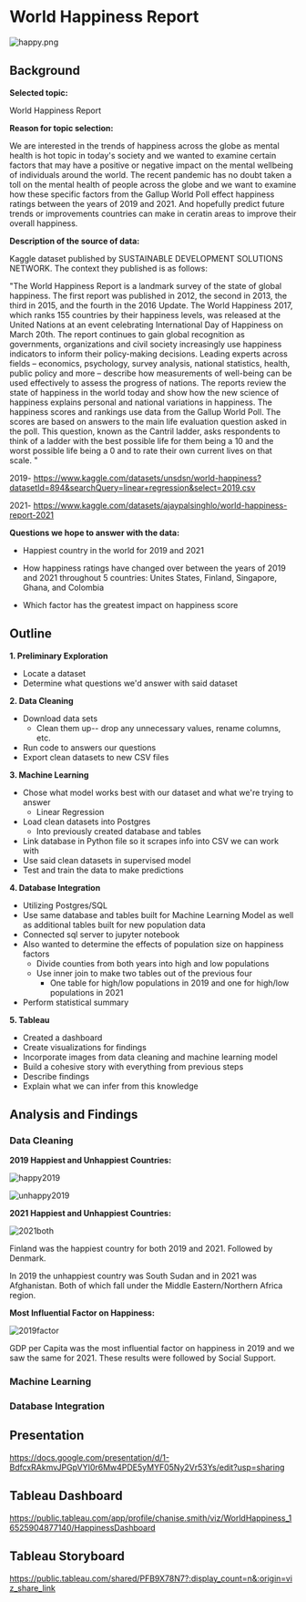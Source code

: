# World Happiness Report
![happy.png](https://github.com/CristinaCod/World_Happiness_Report/blob/main/world-1302959_1920.jpeg)

## Background
**Selected topic:**

World Happiness Report

**Reason for topic selection:**

We are interested in the trends of happiness across the globe as mental health is hot topic in today's society and we wanted to examine certain factors that may have a positive or negative impact on the mental wellbeing of individuals around the world. The recent pandemic has no doubt taken a toll on the mental health of people across the globe and we want to examine how these specific factors from the Gallup World Poll effect happiness ratings between the years of 2019 and 2021. And hopefully predict future trends or improvements countries can make in ceratin areas to improve their overall happiness. 

**Description of the source of data:** 

Kaggle dataset published by SUSTAINABLE DEVELOPMENT SOLUTIONS NETWORK. The context they published is as follows:

"The World Happiness Report is a landmark survey of the state of global happiness. The first report was published in 2012, the second in 2013, the third in 2015, and the fourth in the 2016 Update. The World Happiness 2017, which ranks 155 countries by their happiness levels, was released at the United Nations at an event celebrating International Day of Happiness on March 20th. The report continues to gain global recognition as governments, organizations and civil society increasingly use happiness indicators to inform their policy-making decisions. Leading experts across fields – economics, psychology, survey analysis, national statistics, health, public policy and more – describe how measurements of well-being can be used effectively to assess the progress of nations. The reports review the state of happiness in the world today and show how the new science of happiness explains personal and national variations in happiness. The happiness scores and rankings use data from the Gallup World Poll. The scores are based on answers to the main life evaluation question asked in the poll. This question, known as the Cantril ladder, asks respondents to think of a ladder with the best possible life for them being a 10 and the worst possible life being a 0 and to rate their own current lives on that scale. "

2019- https://www.kaggle.com/datasets/unsdsn/world-happiness?datasetId=894&searchQuery=linear+regression&select=2019.csv

2021- https://www.kaggle.com/datasets/ajaypalsinghlo/world-happiness-report-2021 

**Questions we hope to answer with the data:**

* Happiest country in the world for 2019 and 2021

* How happiness ratings have changed over between the years of 2019 and 2021 throughout 5 countries: Unites States, Finland, Singapore, Ghana, and Colombia

* Which factor has the greatest impact on happiness score


## Outline

**1. Preliminary Exploration**

  * Locate a dataset
  * Determine what questions we'd answer with said dataset

**2. Data Cleaning**

  * Download data sets
    * Clean them up-- drop any unnecessary values, rename columns, etc.
  * Run code to answers our questions
  * Export clean datasets to new CSV files
  
**3. Machine Learning**
  
  * Chose what model works best with our dataset and what we're trying to answer
    * Linear Regression 
  * Load clean datasets into Postgres 
    * Into previously created database and tables
  * Link database in Python file so it scrapes info into CSV we can work with
  * Use said clean datasets in supervised model
  * Test and train the data to make predictions
  
**4. Database Integration**

  * Utilizing Postgres/SQL
  * Use same database and tables built for Machine Learning Model as well as additional tables built for new population data
  * Connected sql server to jupyter notebook 
  * Also wanted to determine the effects of population size on happiness factors
    * Divide counties from both years into high and low populations
    * Use inner join to make two tables out of the previous four
      * One table for high/low populations in 2019 and one for high/low populations in 2021
  * Perform statistical summary 
  
**5. Tableau**

  * Created a dashboard
  * Create visualizations for findings
  * Incorporate images from data cleaning and machine learning model
  * Build a cohesive story with everything from previous steps
  * Describe findings
  * Explain what we can infer from this knowledge


## Analysis and Findings

### Data Cleaning
**2019 Happiest and Unhappiest Countries:**

![happy2019](https://github.com/CristinaCod/World_Happiness_Report/blob/main/Graphs/2019_happy10.png)

![unhappy2019](https://github.com/CristinaCod/World_Happiness_Report/blob/main/Graphs/2019_unhappy10.png)

**2021 Happiest and Unhappiest Countries:**

![2021both](https://github.com/CristinaCod/World_Happiness_Report/blob/main/Graphs/2021_happy_unhappy.png)

Finland was the happiest country for both 2019 and 2021. Followed by Denmark. 

In 2019 the unhappiest country was South Sudan and in 2021 was Afghanistan. Both of which fall under the Middle Eastern/Northern Africa region.

**Most Influential Factor on Happiness:**

![2019factor](https://github.com/CristinaCod/World_Happiness_Report/blob/main/Graphs/2019_factors_dist.png)

GDP per Capita was the most influential factor on happiness in 2019 and we saw the same for 2021. These results were followed by Social Support.

### Machine Learning

### Database Integration


## Presentation
https://docs.google.com/presentation/d/1-BdfcxRAkmvJPGpVYI0r6Mw4PDE5yMYF05Ny2Vr53Ys/edit?usp=sharing 

## Tableau Dashboard
https://public.tableau.com/app/profile/chanise.smith/viz/WorldHappiness_16525904877140/HappinessDashboard

## Tableau Storyboard
https://public.tableau.com/shared/PFB9X78N7?:display_count=n&:origin=viz_share_link
